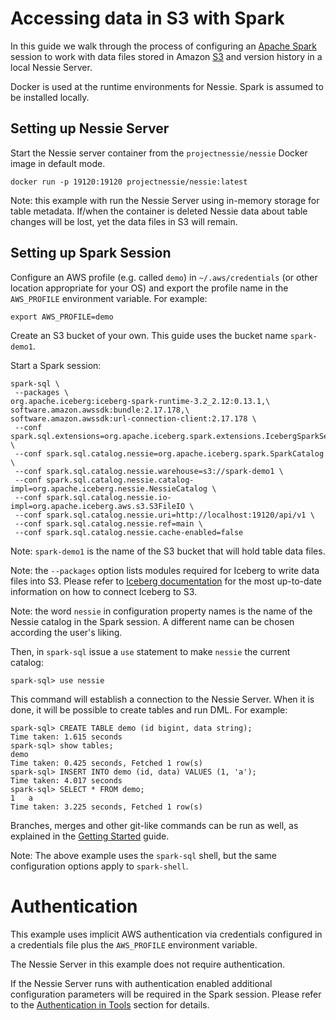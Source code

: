 # Accessing data in S3 with Spark

In this guide we walk through the process of configuring an [Apache Spark](https://spark.apache.org/) session to work 
with data files stored in Amazon [S3](https://aws.amazon.com/s3/) and version history in a local Nessie Server.

Docker is used at the runtime environments for Nessie. Spark is assumed to be installed locally.

## Setting up Nessie Server

Start the Nessie server container from the `projectnessie/nessie` Docker image in default mode.

```shell
docker run -p 19120:19120 projectnessie/nessie:latest
```

Note: this example with run the Nessie Server using in-memory storage for table metadata. If/when the container
is deleted Nessie data about table changes will be lost, yet the data files in S3 will remain.

## Setting up Spark Session

Configure an AWS profile (e.g. called `demo`) in `~/.aws/credentials` (or other location appropriate for your OS)
and export the profile name in the `AWS_PROFILE` environment variable. For example:

```shell
export AWS_PROFILE=demo
```

Create an S3 bucket of your own. This guide uses the bucket name `spark-demo1`.

Start a Spark session:

```shell
spark-sql \
 --packages \
org.apache.iceberg:iceberg-spark-runtime-3.2_2.12:0.13.1,\
software.amazon.awssdk:bundle:2.17.178,\
software.amazon.awssdk:url-connection-client:2.17.178 \
 --conf spark.sql.extensions=org.apache.iceberg.spark.extensions.IcebergSparkSessionExtensions  \
 --conf spark.sql.catalog.nessie=org.apache.iceberg.spark.SparkCatalog \
 --conf spark.sql.catalog.nessie.warehouse=s3://spark-demo1 \
 --conf spark.sql.catalog.nessie.catalog-impl=org.apache.iceberg.nessie.NessieCatalog \
 --conf spark.sql.catalog.nessie.io-impl=org.apache.iceberg.aws.s3.S3FileIO \
 --conf spark.sql.catalog.nessie.uri=http://localhost:19120/api/v1 \
 --conf spark.sql.catalog.nessie.ref=main \
 --conf spark.sql.catalog.nessie.cache-enabled=false
```

Note: `spark-demo1` is the name of the S3 bucket that will hold table data files.

Note: the `--packages` option lists modules required for Iceberg to write data files into S3.
Please refer to [Iceberg documentation](https://iceberg.apache.org/docs/latest/aws/#iceberg-aws-integrations)
for the most up-to-date information on how to connect Iceberg to S3.

Note: the word `nessie` in configuration property names is the name of the Nessie catalog in the Spark session.
A different name can be chosen according the user's liking.

Then, in `spark-sql` issue a `use` statement to make `nessie` the current catalog:
```
spark-sql> use nessie
```

This command will establish a connection to the Nessie Server. When it is done, it will be possible to create tables
and run DML. For example:

```
spark-sql> CREATE TABLE demo (id bigint, data string);
Time taken: 1.615 seconds
spark-sql> show tables;
demo
Time taken: 0.425 seconds, Fetched 1 row(s)
spark-sql> INSERT INTO demo (id, data) VALUES (1, 'a');
Time taken: 4.017 seconds
spark-sql> SELECT * FROM demo;
1	a
Time taken: 3.225 seconds, Fetched 1 row(s)
```

Branches, merges and other git-like commands can be run as well, as explained in the 
[Getting Started](../try/index.md) guide. 

Note: The above example uses the `spark-sql` shell, but the same configuration options apply to `spark-shell`.

# Authentication

This example uses implicit AWS authentication via credentials configured in a credentials file plus the `AWS_PROFILE`
environment variable.

The Nessie Server in this example does not require authentication.

If the Nessie Server runs with authentication enabled additional configuration parameters will be required in the
Spark session. Please refer to the [Authentication in Tools](../tools/auth_config.md) section for details.
